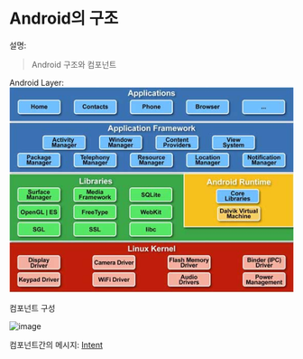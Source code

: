 # Android의 구조
설명:
> Android 구조와 컴포넌트 

Android Layer:
![](/images/image11.jpg)

컴포넌트 구성

![image](https://user-images.githubusercontent.com/12086377/27845179-73c21eae-6167-11e7-89cb-606081653f0d.png)

컴포넌트간의 메시지:
[Intent](/docs/29.md)
